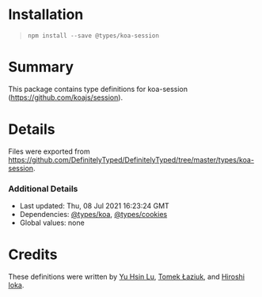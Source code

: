 # Installation
> `npm install --save @types/koa-session`

# Summary
This package contains type definitions for koa-session (https://github.com/koajs/session).

# Details
Files were exported from https://github.com/DefinitelyTyped/DefinitelyTyped/tree/master/types/koa-session.

### Additional Details
 * Last updated: Thu, 08 Jul 2021 16:23:24 GMT
 * Dependencies: [@types/koa](https://npmjs.com/package/@types/koa), [@types/cookies](https://npmjs.com/package/@types/cookies)
 * Global values: none

# Credits
These definitions were written by [Yu Hsin Lu](https://github.com/kerol2r20), [Tomek Łaziuk](https://github.com/tlaziuk), and [Hiroshi Ioka](https://github.com/hirochachacha).
